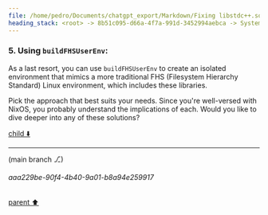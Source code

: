```yaml
---
file: /home/pedro/Documents/chatgpt_export/Markdown/Fixing libstdc++.so.6 Error.md
heading_stack: <root> -> 8b51c095-d66a-4f7a-991d-3452994aebca -> System -> 61adaf37-62f1-42a5-a9c5-c5a1e7422948 -> System -> aaa20dd9-7a66-4881-98c5-27abc584c5d8 -> User -> ea073fdc-efd4-4cda-8ee5-0493e1c29758 -> Assistant -> 1. Use `nix-shell` to Pull in Required Dependencies: -> 2. Package Your Application with Nix: -> 3. Patching Executables: -> 4. Manually Setting `LD_LIBRARY_PATH`: -> 5. Using `buildFHSUserEnv`:
---
```

### 5. Using `buildFHSUserEnv`:
As a last resort, you can use `buildFHSUserEnv` to create an isolated environment that mimics a more traditional FHS (Filesystem Hierarchy Standard) Linux environment, which includes these libraries.

Pick the approach that best suits your needs. Since you're well-versed with NixOS, you probably understand the implications of each. Would you like to dive deeper into any of these solutions?

[child ⬇️](#aaa229be-90f4-4b40-9a01-b8a94e259917)

---

(main branch ⎇)
###### aaa229be-90f4-4b40-9a01-b8a94e259917
[parent ⬆️](#ea073fdc-efd4-4cda-8ee5-0493e1c29758)
